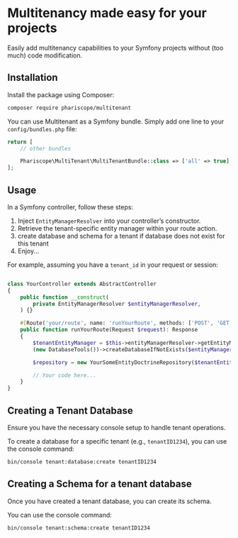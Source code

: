 
# Multitenancy made easy for your projects

Easily add multitenancy capabilities to your Symfony projects without (too much) code modification.

## Installation

Install the package using Composer:

```bash
composer require phariscope/multitenant
```

You can use Multitenant as a Symfony bundle. Simply add one line to your `config/bundles.php` file:

```php
return [
    // other bundles

    Phariscope\MultiTenant\MultiTenantBundle::class => ['all' => true],
];
```

## Usage

In a Symfony controller, follow these steps:
1. Inject `EntityManagerResolver` into your controller’s constructor.
2. Retrieve the tenant-specific entity manager within your route action.
3. create database and schema for a tenant if database does not exist for this tenant
4. Enjoy...

For example, assuming you have a `tenant_id` in your request or session:

```php

class YourController extends AbstractController
{
    public function __construct(
        private EntityManagerResolver $entityManagerResolver,
    ) {}

    #[Route('your/route', name: 'runYourRoute', methods: ['POST', 'GET'])]
    public function runYourRoute(Request $request): Response
    {
        $tenantEntityManager = $this->entityManagerResolver->getEntityManagerByRequest($request);
        (new DatabaseTools())->createDatabaseIfNotExists($entityManager);

        $repository = new YourSomeEntityDoctrineRepository($tenantEntityManager);

        // Your code here...
    }
}
```

## Creating a Tenant Database

Ensure you have the necessary console setup to handle tenant operations.

To create a database for a specific tenant (e.g., `tenantID1234`), you can use the console command:

```bash
bin/console tenant:database:create tenantID1234
```

## Creating a Schema for a tenant database

Once you have created a tenant database, you can create its schema.

You can use the console command:

```bash
bin/console tenant:schema:create tenantID1234
```
